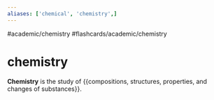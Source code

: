 ```yaml
---
aliases: ['chemical', 'chemistry',]
---
```


#academic/chemistry #flashcards/academic/chemistry

# chemistry

__Chemistry__ is the study of {{compositions, structures, properties, and changes of substances}}. <!--SR:!2023-03-24,6,250-->
